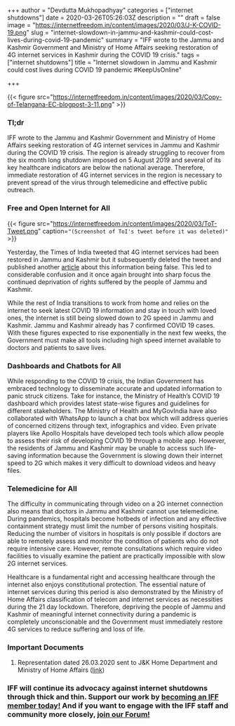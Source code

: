 +++
author = "Devdutta Mukhopadhyay"
categories = ["internet shutdowns"]
date = 2020-03-26T05:26:03Z
description = ""
draft = false
image = "https://internetfreedom.in/content/images/2020/03/J-K-COVID-19.png"
slug = "internet-slowdown-in-jammu-and-kashmir-could-cost-lives-during-covid-19-pandemic"
summary = "IFF wrote to the Jammu and Kashmir Government and Ministry of Home Affairs seeking restoration of 4G internet services in Kashmir during the COVID 19 crisis."
tags = ["internet shutdowns"]
title = "Internet slowdown in Jammu and Kashmir could cost lives during COVID 19 pandemic #KeepUsOnline"

+++


{{< figure src="https://internetfreedom.in/content/images/2020/03/Copy-of-Telangana-EC-blogpost-3-11.png" >}}

### Tl;dr

IFF wrote to the Jammu and Kashmir Government and Ministry of Home Affairs seeking restoration of 4G internet services in Jammu and Kashmir during the COVID 19 crisis. The region is already struggling to recover from the six month long shutdown imposed on 5 August 2019 and several of its key healthcare indicators are below the national average. Therefore, immediate restoration of 4G internet services in the region is necessary to prevent spread of the virus through telemedicine and effective public outreach.

### Free and Open Internet for All

{{< figure src="https://internetfreedom.in/content/images/2020/03/ToT-Tweet.png" caption=`"(Screenshot of ToI's tweet before it was deleted)"` >}}

Yesterday, the Times of India tweeted that 4G internet services had been restored in Jammu and Kashmir but it subsequently deleted the tweet and published another [article](https://timesofindia.indiatimes.com/times-fact-check/news/fake-alert-order-claiming-4g-internet-to-be-restored-in-jammu-alone-is-fake/articleshow/74814962.cms) about this information being false. This led to considerable confusion and it once again brought into sharp focus the continued deprivation of rights suffered by the people of Jammu and Kashmir.

While the rest of India transitions to work from home and relies on the internet to seek latest COVID 19 information and stay in touch with loved ones, the internet is still being slowed down to 2G speed in Jammu and Kashmir.  Jammu and Kashmir already has 7 confirmed COVID 19 cases. With these figures expected to rise exponentially in the next few weeks, the Government must make all tools including high speed internet available to doctors and patients to save lives.

### Dashboards and Chatbots for All

While responding to the COVID 19 crisis, the Indian Government has embraced technology to disseminate accurate and updated information to panic struck citizens. Take for instance, the Ministry of Health’s COVID 19 dashboard which provides latest state-wise figures and guidelines for different stakeholders. The Ministry of Health and MyGovIndia have also collaborated with WhatsApp to launch a chat box which will address queries of concerned citizens through text, infographics and video. Even private players like Apollo Hospitals have developed tech tools which allow people to assess their risk of developing COVID 19 through a mobile app. However, the residents of Jammu and Kashmir may be unable to access such life-saving information because the Government is slowing down their internet speed to 2G which makes it very difficult to download videos and heavy files.

### Telemedicine for All

The difficulty in communicating through video on a 2G internet connection also means that doctors in Jammu and Kashmir cannot use telemedicine. During pandemics, hospitals become hotbeds of infection and any effective containment strategy must limit the number of persons visiting hospitals. Reducing the number of visitors in hospitals is only possible if doctors are able to remotely assess and monitor the condition of patients who do not require intensive care. However, remote consultations which require video facilities to visually examine the patient are practically impossible with slow 2G internet services.

Healthcare is a fundamental right and accessing healthcare through the internet also enjoys constitutional protection. The essential nature of internet services during this period is also demonstrated by the Ministry of Home Affairs classification of telecom and internet services as necessities during the 21 day lockdown. Therefore, depriving the people of Jammu and Kashmir of meaningful internet connectivity during a pandemic is completely unconscionable and the Government must immediately restore 4G services to reduce suffering and loss of life.

### Important Documents

1. Representation dated 26.03.2020 sent to J&K Home Department and Ministry of Home Affairs ([link](https://drive.google.com/file/d/1f6vpJ0BrYwNc_ljSY40TlHfGsYLbh7EU/view?usp=sharing))

### IFF will continue its advocacy against internet shutdowns through thick and thin. Support our work by [becoming an IFF member today!](https://internetfreedom.in/donate/) And if you want to engage with the IFF staff and community more closely, [join our Forum!](https://forum.internetfreedom.in)



